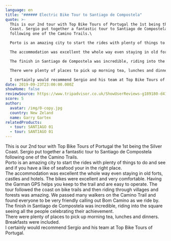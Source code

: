 ```yaml
---
language: en
title: "###### Electric Bike Tour to Santiago de Compostela"
quote: >-
  This is our 2nd tour with Top Bike Tours of Portugal the 1st being the Silver
  Coast. Sergio put together a fantastic tour to Santiago de Compostela
  following one of the Camino Trails.\

  Porto is an amazing city to start the rides with plenty of things to do and see and if you have a like of seafood your in the right place.\

  The accommodation was excellent the whole way even staying in old forts, castles and hotels. The bikes were excellent and very comfortable. Having the Garman GPS helps you keep to the trail and are easy to operate. The tour followed the coast on bike trails and then riding through villages and forests was amazing. We passed many walkers on the Camino Trail and found everyone to be very friendly calling out Bom Camino as we ride by.\

  The finish in Santiago de Compostela was incredible, riding into the square seeing all the people celebrating their achievement.\

  There were plenty of places to pick up morning tea, lunches and dinners. Breakfasts were included.\

  I certainly would recommend Sergio and his team at Top Bike Tours of Portugal.
date: 2019-09-23T23:00:00.000Z
showHome: false
reviewSource: https://www.tripadvisor.co.uk/ShowUserReviews-g189180-d4105907-r721069295-Top_Bike_tours_Portugal-Porto_Porto_District_Northern_Portugal.html
score: 5
author:
  avatar: /img/0-copy.jpg
  country: New Zeland
  name: Garry Gartex
relatedProducts:
  - tour: SANTIAGO 01
  - tour: SANTIAGO 01
---
```

This is our 2nd tour with Top Bike Tours of Portugal the 1st being the Silver Coast. Sergio put together a fantastic tour to Santiago de Compostela following one of the Camino Trails.\
Porto is an amazing city to start the rides with plenty of things to do and see and if you have a like of seafood your in the right place.\
The accommodation was excellent the whole way even staying in old forts, castles and hotels. The bikes were excellent and very comfortable. Having the Garman GPS helps you keep to the trail and are easy to operate. The tour followed the coast on bike trails and then riding through villages and forests was amazing. We passed many walkers on the Camino Trail and found everyone to be very friendly calling out Bom Camino as we ride by.\
The finish in Santiago de Compostela was incredible, riding into the square seeing all the people celebrating their achievement.\
There were plenty of places to pick up morning tea, lunches and dinners. Breakfasts were included.\
I certainly would recommend Sergio and his team at Top Bike Tours of Portugal.